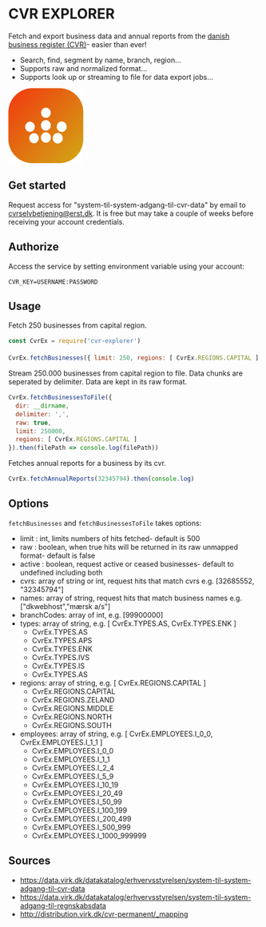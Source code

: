 # CVR EXPLORER
Fetch and export business data and annual reports from the [danish business register (CVR)](https://datacvr.virk.dk/data/)- easier than ever!

* Search, find, segment by name, branch, region...
* Supports raw and normalized format...
* Supports look up or streaming to file for data export jobs...

<p align="left">
  <img width="150px" src="https://raw.githubusercontent.com/DanielZambelli/cvr-explorer/master/icon.png" />
</p>

## Get started
Request access for "system-til-system-adgang-til-cvr-data" by email to [cvrselvbetjening@erst.dk](mailto:cvrselvbetjening@erst.dk). It is free but may take a couple of weeks before receiving your account credentials.

## Authorize
Access the service by setting environment variable using your account: 
```
CVR_KEY=USERNAME:PASSWORD
```

## Usage
Fetch 250 businesses from capital region.
``` js
const CvrEx = require('cvr-explorer')

CvrEx.fetchBusinesses({ limit: 250, regions: [ CvrEx.REGIONS.CAPITAL ] }).then(console.log)
```

Stream 250.000 businesses from capital region to file. Data chunks are seperated by delimiter. Data are kept in its raw format.
``` js
CvrEx.fetchBusinessesToFile({ 
  dir: __dirname,
  delimiter: ',',
  raw: true, 
  limit: 250000, 
  regions: [ CvrEx.REGIONS.CAPITAL ] 
}).then(filePath => console.log(filePath))
```

Fetches annual reports for a business by its cvr.
``` js
CvrEx.fetchAnnualReports(32345794).then(console.log)
```

## Options
`fetchBusinesses` and `fetchBusinessesToFile` takes options:
* limit : int, limits numbers of hits fetched- default is 500
* raw : boolean, when true hits will be returned in its raw unmapped format- default is false
* active : boolean, request active or ceased businesses- default to undefined including both
* cvrs: array of string or int, request hits that match cvrs e.g. [32685552, "32345794"]
* names: array of string, request hits that match business names e.g. ["dkwebhost","mærsk a/s"]
* branchCodes: array of int, e.g. [99900000]
* types: array of string, e.g. [ CvrEx.TYPES.AS, CvrEx.TYPES.ENK ]
  * CvrEx.TYPES.AS
  * CvrEx.TYPES.APS
  * CvrEx.TYPES.ENK
  * CvrEx.TYPES.IVS
  * CvrEx.TYPES.IS
  * CvrEx.TYPES.AS
* regions: array of string, e.g. [ CvrEx.REGIONS.CAPITAL ]
  * CvrEx.REGIONS.CAPITAL
  * CvrEx.REGIONS.ZELAND
  * CvrEx.REGIONS.MIDDLE
  * CvrEx.REGIONS.NORTH
  * CvrEx.REGIONS.SOUTH
* employees: array of string, e.g. [ CvrEx.EMPLOYEES.I_0_0, CvrEx.EMPLOYEES.I_1_1 ]
  * CvrEx.EMPLOYEES.I_0_0
  * CvrEx.EMPLOYEES.I_1_1
  * CvrEx.EMPLOYEES.I_2_4
  * CvrEx.EMPLOYEES.I_5_9
  * CvrEx.EMPLOYEES.I_10_19
  * CvrEx.EMPLOYEES.I_20_49
  * CvrEx.EMPLOYEES.I_50_99
  * CvrEx.EMPLOYEES.I_100_199
  * CvrEx.EMPLOYEES.I_200_499
  * CvrEx.EMPLOYEES.I_500_999
  * CvrEx.EMPLOYEES.I_1000_999999

## Sources
* https://data.virk.dk/datakatalog/erhvervsstyrelsen/system-til-system-adgang-til-cvr-data
* https://data.virk.dk/datakatalog/erhvervsstyrelsen/system-til-system-adgang-til-regnskabsdata
* http://distribution.virk.dk/cvr-permanent/_mapping
